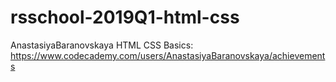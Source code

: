 # rsschool-2019Q1-html-css

AnastasiyaBaranovskaya
HTML CSS Basics: https://www.codecademy.com/users/AnastasiyaBaranovskaya/achievements
